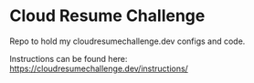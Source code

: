 # Cloud Resume Challenge
Repo to hold my cloudresumechallenge.dev configs and code.

Instructions can be found here: https://cloudresumechallenge.dev/instructions/
